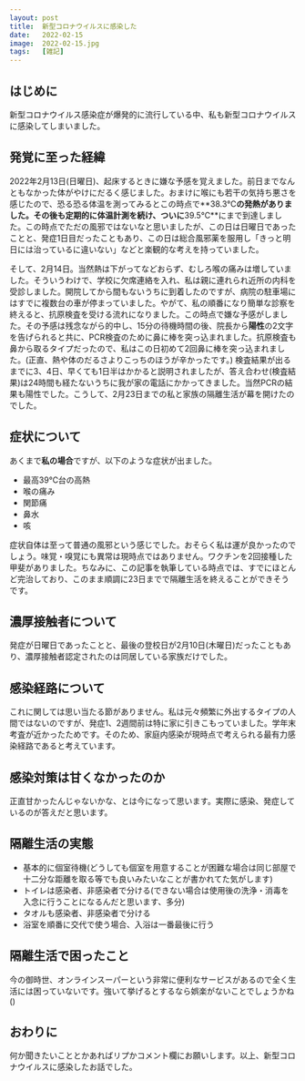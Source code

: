 ```yaml
---
layout: post
title:  新型コロナウイルスに感染した
date:   2022-02-15
image:  2022-02-15.jpg
tags:   [雑記]
---
```

## はじめに

新型コロナウイルス感染症が爆発的に流行している中、私も新型コロナウイルスに感染してしまいました。

## 発覚に至った経緯

2022年2月13日(日曜日)、起床するときに嫌な予感を覚えました。前日までなんともなかった体がやけにだるく感じました。おまけに喉にも若干の気持ち悪さを感じたので、恐る恐る体温を測ってみるとこの時点で**38.3℃**の発熱がありました。その後も定期的に体温計測を続け、ついに**39.5℃**にまで到達しました。この時点でただの風邪ではないなと思いましたが、この日は日曜日であったことと、発症1日目だったこともあり、この日は総合風邪薬を服用し「きっと明日には治っているに違いない」などと楽観的な考えを持っていました。

そして、2月14日。当然熱は下がってなどおらず、むしろ喉の痛みは増していました。そういうわけで、学校に欠席連絡を入れ、私は親に連れられ近所の内科を受診しました。開院してから間もないうちに到着したのですが、病院の駐車場にはすでに複数台の車が停まっていました。やがて、私の順番になり簡単な診察を終えると、抗原検査を受ける流れになりました。この時点で嫌な予感がしました。その予感は残念ながら的中し、15分の待機時間の後、院長から**陽性**の2文字を告げられると共に、PCR検査のために鼻に棒を突っ込まれました。抗原検査も鼻から取るタイプだったので、私はこの日初めて2回鼻に棒を突っ込まれました。(正直、熱や体のだるさよりこっちのほうが辛かったです。) 検査結果が出るまでに3、4日、早くても1日半はかかると説明されましたが、答え合わせ(検査結果)は24時間も経たないうちに我が家の電話にかかってきました。当然PCRの結果も陽性でした。こうして、2月23日までの私と家族の隔離生活が幕を開けたのでした。

## 症状について

あくまで**私の場合**ですが、以下のような症状が出ました。

- 最高39℃台の高熱
- 喉の痛み
- 関節痛
- 鼻水
- 咳

症状自体は至って普通の風邪という感じでした。おそらく私は運が良かったのでしょう。味覚・嗅覚にも異常は現時点ではありません。ワクチンを2回接種した甲斐がありました。ちなみに、この記事を執筆している時点では、すでにほとんど完治しており、このまま順調に23日までで隔離生活を終えることができそうです。

## 濃厚接触者について

発症が日曜日であったことと、最後の登校日が2月10日(木曜日)だったこともあり、濃厚接触者認定されたのは同居している家族だけでした。

## 感染経路について

これに関しては思い当たる節がありません。私は元々頻繁に外出するタイプの人間ではないのですが、発症1、2週間前は特に家に引きこもっていました。学年末考査が近かったためです。そのため、家庭内感染が現時点で考えられる最有力感染経路であると考えています。

## 感染対策は甘くなかったのか

正直甘かったんじゃないかな、とは今になって思います。実際に感染、発症しているのが答えだと思います。

## 隔離生活の実態

- 基本的に個室待機(どうしても個室を用意することが困難な場合は同じ部屋で十二分な距離を取る等でも良いみたいなことが書かれてた気がします)
- トイレは感染者、非感染者で分ける(できない場合は使用後の洗浄・消毒を入念に行うことになるんだと思います、多分)
- タオルも感染者、非感染者で分ける
- 浴室を順番に交代で使う場合、入浴は一番最後に行う

## 隔離生活で困ったこと

今の御時世、オンラインスーパーという非常に便利なサービスがあるので全く生活には困っていないです。強いて挙げるとするなら娯楽がないことでしょうかね()

## おわりに

何か聞きたいこととかあればリプかコメント欄にお願いします。以上、新型コロナウイルスに感染したお話でした。